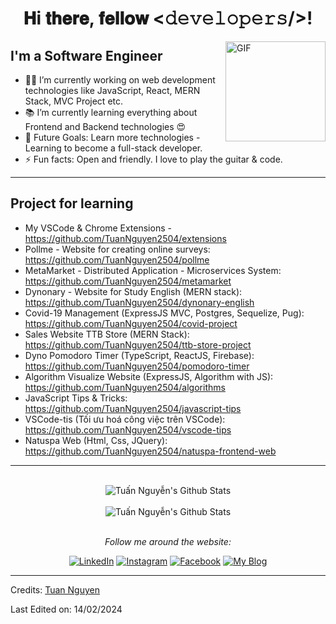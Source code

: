 <div align="center">
<h1> 𝐇i 𝐭𝐡𝐞𝐫𝐞, 𝐟𝐞𝐥𝐥𝐨𝐰 <𝚍𝚎𝚟𝚎𝚕𝚘𝚙𝚎𝚛𝚜/>! </h1>
</div>

<img align="right" alt="GIF" height="160px" src="https://media.giphy.com/media/ES4Vcv8zWfIt2/giphy.gif" />

## I'm a Software Engineer

- 👨‍💻 I’m currently working on web development technologies like JavaScript, React, MERN Stack, MVC Project etc.
- 📚 I’m currently learning everything about Frontend and Backend technologies 😍
- 🎯 Future Goals: Learn more technologies - Learning to become a full-stack developer.
- ⚡ Fun facts: Open and friendly. I love to play the guitar & code.

---

## Project for learning

- My VSCode & Chrome Extensions - https://github.com/TuanNguyen2504/extensions
- Pollme - Website for creating online surveys: https://github.com/TuanNguyen2504/pollme
- MetaMarket - Distributed Application - Microservices System: https://github.com/TuanNguyen2504/metamarket
- Dynonary - Website for Study English (MERN stack): https://github.com/TuanNguyen2504/dynonary-english
- Covid-19 Management (ExpressJS MVC, Postgres, Sequelize, Pug): https://github.com/TuanNguyen2504/covid-project
- Sales Website TTB Store (MERN Stack): https://github.com/TuanNguyen2504/ttb-store-project
- Dyno Pomodoro Timer (TypeScript, ReactJS, Firebase): https://github.com/TuanNguyen2504/pomodoro-timer
- Algorithm Visualize Website (ExpressJS, Algorithm with JS): https://github.com/TuanNguyen2504/algorithms
- JavaScript Tips & Tricks: https://github.com/TuanNguyen2504/javascript-tips
- VSCode-tis (Tối ưu hoá công việc trên VSCode): https://github.com/TuanNguyen2504/vscode-tips
- Natuspa Web (Html, Css, JQuery): https://github.com/TuanNguyen2504/natuspa-frontend-web

---

<div align="center">
</br>
<img align="center" src="https://github-readme-stats.vercel.app/api?username=TuanNguyen2504&include_all_commits=true&count_private=true&show_icons=true&line_height=20&title_color=D93A7C&icon_color=F7D747&text_color=A9FEF7&bg_color=0,000000,141321" alt="Tuấn Nguyễn's Github Stats">
</br>
</br>

<img align="center" src="https://github-readme-stats.vercel.app/api/top-langs/?username=tuannguyen2504&theme=tokyonight&langs_count=6&layout=compact&hide=tsql,html,pug,css" alt="Tuấn Nguyễn's Github Stats">

</br>
</br>

<i>Follow me around the website:</i><br>

<a href="https://www.linkedin.com/in/nlatuan/" target="_blank"><img src="https://img.shields.io/badge/LinkedIn-%230077B5.svg?&style=flat-square&logo=linkedin&logoColor=white" alt="LinkedIn"></a>
<a href="https://www.instagram.com/_dyno.nguyen__/" target="_blank"><img src="https://img.shields.io/badge/Instagram-%23E4405F.svg?&style=flat-square&logo=instagram&logoColor=white" alt="Instagram"></a>
<a href="https://facebook.com/TuanNguyen250400/" target="_blank"><img src="https://img.shields.io/badge/Facebook-%231877F2.svg?&style=flat-square&logo=facebook&logoColor=white" alt="Facebook"></a>
<a href="https://dynonguyen.com/" target="_blank"><img src="https://img.shields.io/static/v1?label=My Blog&message=dynonguyen.com&color=f27232" alt="My Blog"></a>

</div>

---

Credits: [Tuan Nguyen](https://github.com/TuanNguyen2504/)

Last Edited on: 14/02/2024
